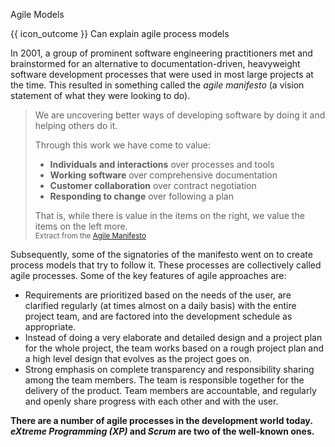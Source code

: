 <span id="title">Agile Models</span>

<span id="prereqs"></span>

<span id="outcomes">{{ icon_outcome }} Can explain agile process models</span>

<div id="body">

In 2001, a group of prominent software engineering practitioners met and brainstormed for an alternative to documentation-driven, heavyweight software development processes that were used in most large projects at the time. This resulted in something called the _agile manifesto_ (a vision statement of what they were looking to do). 

>We are uncovering better ways of developing software by doing it and helping others do it.
>
>Through this work we have come to value:
>
>* **Individuals and interactions** over processes and tools
>* **Working software** over comprehensive documentation
>* **Customer collaboration** over contract negotiation
>* **Responding to change** over following a plan
>
>That is, while there is value in the items on the right, we value the items on the left more.<br>
><sub>Extract from the [Agile Manifesto](http://agilemanifesto.org/)</sub>

Subsequently, some of the signatories of the manifesto went on to create process models that try to follow it. These processes are collectively called agile processes. Some of the key features of agile approaches are:

* Requirements are prioritized based on the needs of the user, are clarified regularly (at times almost on a daily basis) with the entire project team, and are factored into the development schedule as appropriate.
* Instead of doing a very elaborate and detailed design and a project plan for the whole project, the team works based on a rough project plan and a high level design that evolves as the project goes on.
* Strong emphasis on complete transparency and responsibility sharing among the team members. The team is responsible together for the delivery of the product. Team members are accountable, and regularly and openly share progress with each other and with the user.  

**There are a number of agile processes in the development world today. _eXtreme Programming (XP)_ and _Scrum_ are two of the well-known ones.** 

</div>

<div id="extras">
  <include src="exercises.md" />
</div>